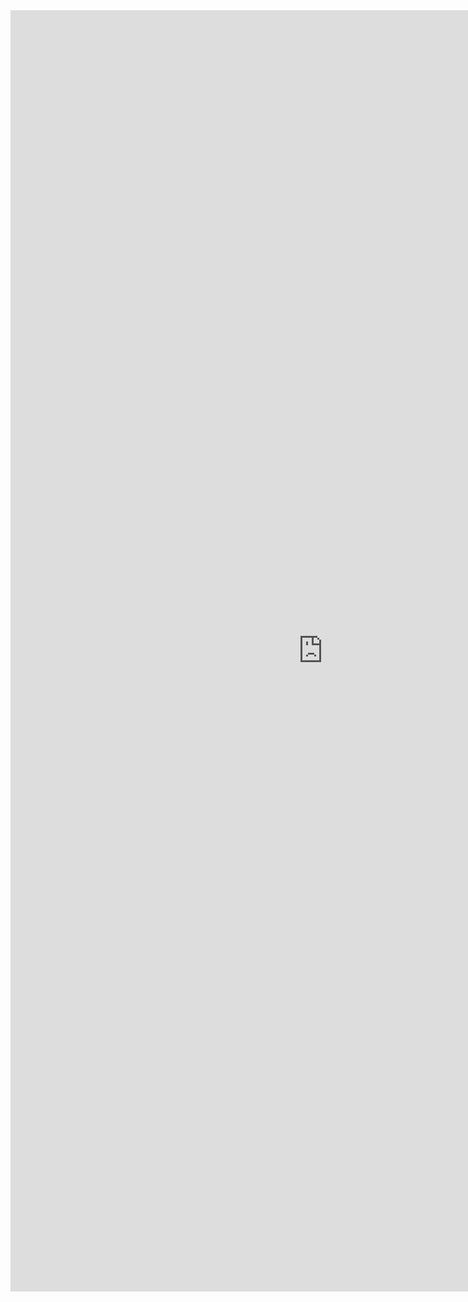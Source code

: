 <iframe allowtransparency="true" frameborder="0" scrolling="no" src="http://company.zohosites.eu/" style="border: none; height: 2050px; width: 1000px;"> </iframe>
